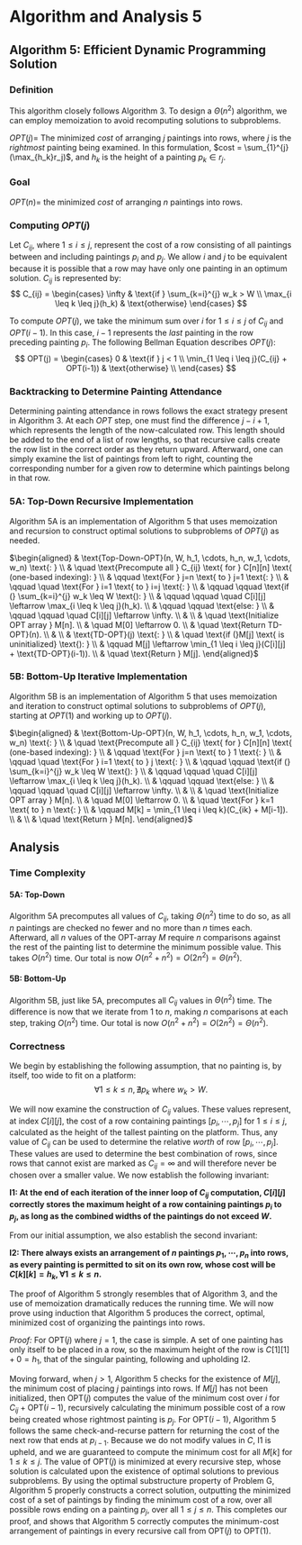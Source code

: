 # Algorithm and Analysis 5

## Algorithm 5: Efficient Dynamic Programming Solution
### Definition
This algorithm closely follows Algorithm 3. To design a $\Theta(n^2)$ algorithm, we can employ memoization to avoid recomputing solutions to subproblems. 

$OPT(j) =$ The minimized $cost$ of arranging $j$ paintings into rows, where $j$ is the *rightmost* painting being examined. In this formulation, $cost = \sum_{1}^{j}(\max_{h_k}r_j)$, and $h_k$ is the height of a painting $p_k \in r_j$.

### Goal
$OPT(n) =$ the minimized $cost$ of arranging $n$ paintings into rows. 

### Computing $OPT(j)$
Let $C_{ij}$, where $1 \leq i \leq j$, represent the cost of a row consisting of all paintings between and including paintings $p_i$ and $p_j$. We allow $i$ and $j$ to be equivalent because it is possible that a row may have only one painting in an optimum solution. $C_{ij}$ is represented by: 
$$
C_{ij} = 
\begin{cases}
    \infty & \text{if } \sum_{k=i}^{j} w_k > W \\
    \max_{i \leq k \leq j}(h_k) & \text{otherwise}
\end{cases}
$$

To compute $OPT(j)$, we take the minimum sum over $i$ for $1 \leq i \leq j$ of $C_{ij}$ and $OPT(i-1)$. In this case, $i-1$ represents the *last* painting in the row preceding painting $p_i$. The following Bellman Equation describes $OPT(j)$:
$$
OPT(j) =
\begin{cases}
    0 & \text{if } j < 1 \\
    \min_{1 \leq i \leq j}(C_{ij} + OPT(i-1)) & \text{otherwise} \\
\end{cases}
$$

### Backtracking to Determine Painting Attendance 
Determining painting attendance in rows follows the exact strategy present in Algorithm 3.
At each $OPT$ step, one must find the difference $j - i + 1$, which represents the length of the now-calculated row. This length should be added to the end of a list of row lengths, so that recursive calls create the row list in the correct order as they return upward. Afterward, one can simply examine the list of paintings from left to right, counting the corresponding number for a given row to determine which paintings belong in that row. 

### 5A: Top-Down Recursive Implementation
Algorithm 5A is an implementation of Algorithm 5 that uses memoization and recursion to construct optimal solutions to subproblems of $OPT(j)$ as needed. 

$\begin{aligned}
& \text{Top-Down-OPT}(n, W, h_1, \cdots, h_n, w_1, \cdots, w_n) \text{: } \\
& \quad \text{Precompute all } C_{ij} \text{ for } C[n][n] \text{ (one-based indexing): } \\
& \qquad \text{For } j=n \text{ to } j=1 \text{: } \\
& \qquad \quad \text{For } i=1 \text{ to } i=j \text{: } \\
& \qquad \qquad \text{if (} \sum_{k=i}^{j} w_k \leq W \text{): } \\
& \qquad \qquad \quad C[i][j] \leftarrow \max_{i \leq k \leq j}(h_k). \\
& \qquad \qquad \text{else: } \\
& \qquad \qquad \quad C[i][j] \leftarrow \infty. \\
& \\
& \quad \text{Initialize OPT array } M[n]. \\
& \quad M[0] \leftarrow 0. \\
& \quad \text{Return TD-OPT}(n). \\
& \\
& \text{TD-OPT}(j) \text{: } \\
& \quad \text{if (}M[j] \text{ is uninitialized} \text{): } \\
& \qquad M[j] \leftarrow \min_{1 \leq i \leq j}(C[i][j] + \text{TD-OPT}(i-1)).  \\
& \quad \text{Return } M[j].
\end{aligned}$

### 5B: Bottom-Up Iterative Implementation
Algorithm 5B is an implementation of Algorithm 5 that uses memoization and iteration to construct optimal solutions to subproblems of $OPT(j)$, starting at $OPT(1)$ and working up to $OPT(j)$. 

$\begin{aligned}
& \text{Bottom-Up-OPT}(n, W, h_1, \cdots, h_n, w_1, \cdots, w_n) \text{: } \\
& \quad \text{Precompute all } C_{ij} \text{ for } C[n][n] \text{ (one-based indexing): } \\
& \qquad \text{For } j=n \text{ to } 1 \text{: } \\
& \qquad \quad \text{For } i=1 \text{ to } j \text{: } \\
& \qquad \qquad \text{if (} \sum_{k=i}^{j} w_k \leq W \text{): } \\
& \qquad \qquad \quad C[i][j] \leftarrow \max_{i \leq k \leq j}(h_k). \\
& \qquad \qquad \text{else: } \\
& \qquad \qquad \quad C[i][j] \leftarrow \infty. \\
& \\
& \quad \text{Initialize OPT array } M[n]. \\
& \quad M[0] \leftarrow 0. \\
& \quad \text{For } k=1 \text{ to } n \text{: } \\
& \qquad M[k] = \min_{1 \leq i \leq k}(C_{ik} + M[i-1]). \\
& \\
& \quad \text{Return } M[n].
\end{aligned}$


## Analysis
### Time Complexity
#### 5A: Top-Down
Algorithm 5A precomputes all values of $C_{ij}$, taking $\Theta(n^2)$ time to do so, as all $n$ paintings are checked no fewer and no more than $n$ times each. Afterward, all $n$ values of the OPT-array $M$ require $n$ comparisons against the rest of the painting list to determine the minimum possible value. This takes $O(n^2)$ time. Our total is now $O(n^2 + n^2) = O(2n^2) = \Theta(n^2)$.

#### 5B: Bottom-Up
Algorithm 5B, just like 5A, precomputes all $C_{ij}$ values in $\Theta(n^2)$ time. The difference is now that we iterate from $1$ to $n$, making $n$ comparisons at each step, traking $O(n^2)$ time. Our total is now $O(n^2 + n^2) = O(2n^2) = \Theta(n^2)$.

### Correctness
We begin by establishing the following assumption, that no painting is, by itself, too wide to fit on a platform: 
$$
\forall 1 \leq k \leq n, \nexists p_k \text{ where } w_k > W.
$$

We will now examine the construction of $C_{ij}$ values. These values represent, at index $C[i][j]$, the cost of a row containing paintings $[p_i, \cdots, p_j]$ for $1 \leq i \leq j$, calculated as the height of the tallest painting on the platform. Thus, any value of $C_{ij}$ can be used to determine the relative *worth* of row $[p_i, \cdots, p_j]$. These values are used to determine the best combination of rows, since rows that cannot exist are marked as $C_{ij} = \infty$ and will therefore never be chosen over a smaller value. We now establish the following invariant:

__$\text{I1}$: At the end of each iteration of the inner loop of $C_{ij}$ computation, $C[i][j]$ correctly stores the maximum height of a row containing paintings $p_i$ to $p_j$, as long as the combined widths of the paintings do not exceed $W$.__ 

From our initial assumption, we also establish the second invariant:

__$\text{I2}$: There always exists an arrangement of $n$ paintings $p_1, \cdots, p_n$ into rows, as every painting is permitted to sit on its own row, whose cost will be $C[k][k] = h_k, \forall 1 \leq k \leq n$.__ 

The proof of Algorithm 5 strongly resembles that of Algorithm 3, and the use of memoization dramatically reduces the running time. We will now prove using induction that Algorithm 5 produces the correct, optimal, minimized cost of organizing the paintings into rows. 

*Proof:* For $\text{OPT}(j)$ where $j=1$, the case is simple. A set of one painting has only itself to be placed in a row, so the maximum height of the row is $C[1][1]+ 0=h_1$, that of the singular painting, following and upholding $\text{I2}$.

Moving forward, when $j > 1$, Algorithm 5 checks for the existence of $M[j]$, the minimum cost of placing $j$ paintings into rows. If $M[j]$ has not been initialized, then $\text{OPT}(j)$ computes the value of the minimum cost over $i$ for $C_{ij} + \text{OPT}(i-1)$, recursively calculating the minimum possible cost of a row being created whose rightmost painting is $p_j$. For $\text{OPT}(i-1)$, Algorithm 5 follows the same check-and-recurse pattern for returning the cost of the next row that ends at $p_{i-1}$. Because we do not modify values in $C$, $\text{I1}$ is upheld, and we are guaranteed to compute the minimum cost for all $M[k]$ for $1 \leq k \leq j$. The value of $\text{OPT}(j)$ is minimized at every recursive step, whose solution is calculated upon the existence of optimal solutions to previous subproblems. By using the optimal substructure property of Problem G, Algorithm 5 properly constructs a correct solution, outputting the minimized cost of a set of paintings by finding the minimum cost of a row, over all possible rows ending on a painting $p_j$, over all $1 \leq j \leq n$. This completes our proof, and shows that Algorithm 5 correctly computes the minimum-cost arrangement of paintings in every recursive call from $\text{OPT}(j)$ to $\text{OPT}(1)$.